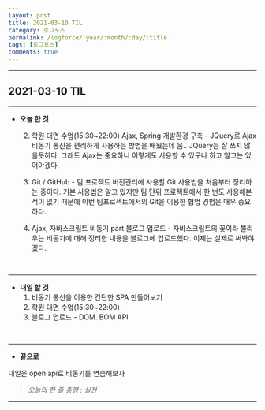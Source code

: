 ```yaml
---
layout: post
title: 2021-03-10 TIL
category: 로그포스
permalink: /logforce/:year/:month/:day/:title
tags: [로그포스]
comments: true
---
```


---

## 2021-03-10 TIL

---

- **오늘 한 것**

  2. 학원 대면 수업(15:30~22:00) Ajax, Spring 개발환경 구축 - JQuery로 Ajax 비동기 통신을 편리하게 사용하는 방법을 배웠는데 움.. JQuery는 잘 쓰지 않을듯하다. 그래도 Ajax는 중요하니 이렇게도 사용할 수 있구나 하고 알고는 있어야겠다.

     

  2. Git / GitHub - 팀 프로젝트 버전관리에 사용할 Git 사용법을 처음부터 정리하는 중이다. 기본 사용법은 알고 있지만 팀 단위 프로젝트에서 한 번도 사용해본적이 없기 때문에 이번 팀프로젝트에서의 Git을 이용한 협업 경험은 매우 중요하다.

     

  3. Ajax, 자바스크립트 비동기 part 블로그 업로드 - 자바스크립트의 꽃이라 불리우는 비동기에 대해 정리한 내용을 블로그에 업로드했다. 이제는 실제로 써봐야겠다.

<br>

---

- **내일 할 것**
  1. 비동기 통신을 이용한 간단한 SPA 만들어보기
  2. 학원 대면 수업(15:30~22:00)
  3. 블로그 업로드 - DOM. BOM API

<br>

---

- **끝으로**

내일은 open api로 비동기를 연습해보자

> _오늘의 한 줄 총평 : 실전_

---
